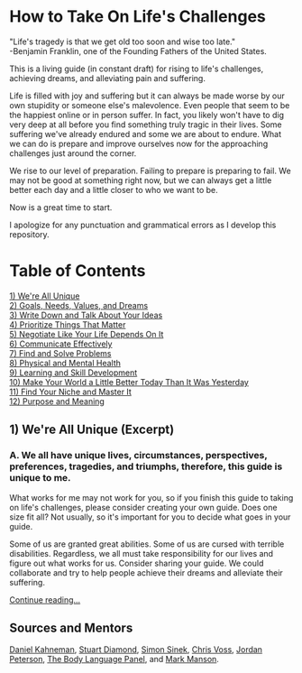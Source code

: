 # How to Take On Life's Challenges
"Life's tragedy is that we get old too soon and wise too late."  
-Benjamin Franklin, one of the Founding Fathers of the United States.

This is a living guide (in constant draft) for rising to life's challenges, achieving dreams, and alleviating pain and suffering.

Life is filled with joy and suffering but it can always be made worse by our own stupidity or someone else's malevolence. Even people that seem to be the happiest online or in person suffer. In fact, you likely won't have to dig very deep at all before you find something truly tragic in their lives. Some suffering we've already endured and some we are about to endure. What we can do is prepare and improve ourselves now for the approaching challenges just around the corner. 

We rise to our level of preparation. Failing to prepare is preparing to fail. We may not be good at something right now, but we can always get a little better each day and a little closer to who we want to be.  

Now is a great time to start.  

I apologize for any punctuation and grammatical errors as I develop this repository.  

# Table of Contents
[1) We're All Unique](/TheGuide/WeAreAllUnique.md)  
[2) Goals, Needs, Values, and Dreams](/TheGuide/GoalsNeedsValuesDreams.md)  
[3) Write Down and Talk About Your Ideas](/TheGuide/WriteDownYourIdeas.md)  
[4) Prioritize Things That Matter](/TheGuide/PrioritizeThingsThatMatter.md)  
[5) Negotiate Like Your Life Depends On It](/TheGuide/NegotiateEffectively.md)  
[6) Communicate Effectively](/TheGuide/CommunicateEffectively.md)  
[7) Find and Solve Problems](/TheGuide/FindAndSolveProblems.md)  
[8) Physical and Mental Health](/TheGuide/PhysicalAndMentalHealth.md)  
[9) Learning and Skill Development](/TheGuide/LearningSkillDevelopment.md)  
[10) Make Your World a Little Better Today Than It Was Yesterday](/TheGuide/MakeYourWorldBetterToday.md)  
[11) Find Your Niche and Master It](/TheGuide/FindYourNiche.md)  
[12) Purpose and Meaning](/TheGuide/PurposeAndMeaning.md)  

## 1) We're All Unique (Excerpt)

### A. We all have unique lives, circumstances, perspectives, preferences, tragedies, and triumphs, therefore, this guide is unique to me. 
What works for me may not work for you, so if you finish this guide to taking on life's challenges, please consider creating your own guide. Does one size fit all? Not usually, so it's important for you to decide what goes in your guide.  

Some of us are granted great abilities. Some of us are cursed with terrible disabilities. Regardless, we all must take responsibility for our lives and figure out what works for us. Consider sharing your guide. We could collaborate and try to help people achieve their dreams and alleviate their suffering.  

[Continue reading...](/TheGuide/WeAreAllUnique.md)  

## Sources and Mentors
[Daniel Kahneman](https://youtu.be/CjVQJdIrDJ0), [Stuart Diamond](https://youtu.be/2QtZ-vObJrk), [Simon Sinek](https://youtu.be/ReRcHdeUG9Y), [Chris Voss](https://youtu.be/guZa7mQV1l0), [Jordan Peterson](https://youtube.com/playlist?list=PL22J3VaeABQApSdW8X71Ihe34eKN6XhCi), [The Body Language Panel](https://youtu.be/5xamOpiZMFg), and [Mark Manson](https://markmanson.net/).
